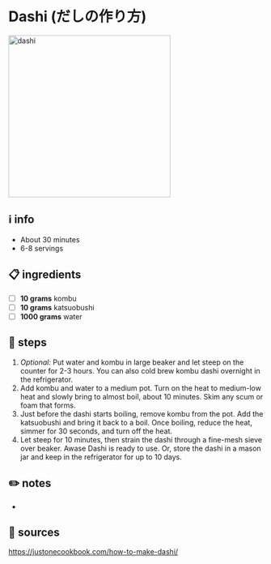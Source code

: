 # Dashi (だしの作り方)  
<img src="https://www.justonecookbook.com/wp-content/uploads/2019/04/Awase-Dashi-I.jpg" alt="dashi" width="320"/>  

## ℹ️ info  
* About 30 minutes  
* 6-8 servings  

## 📋 ingredients  
- [ ] **10	grams**	kombu
- [ ] **10	grams**	katsuobushi
- [ ] **1000	grams**	water

## 🔪 steps  
1. *Optional:* Put water and kombu in large beaker and let steep on the counter for 2-3 hours. You can also cold brew kombu dashi overnight in the refrigerator.
2. Add kombu and water to a medium pot. Turn on the heat to medium-low heat and slowly bring to almost boil, about 10 minutes. Skim any scum or foam that forms.
3. Just before the dashi starts boiling, remove kombu from the pot. Add the katsuobushi and bring it back to a boil. Once boiling, reduce the heat, simmer for 30 seconds, and turn off the heat. 
4. Let steep for 10 minutes, then strain the dashi through a fine-mesh sieve over beaker. Awase Dashi is ready to use. Or, store the dashi in a mason jar and keep in the refrigerator for up to 10 days.

## ✏️ notes  
* 

## 🔗 sources  
https://justonecookbook.com/how-to-make-dashi/  
